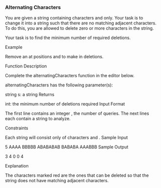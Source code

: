 ### Alternating Characters

You are given a string containing characters and only. Your task is to change it into a string such that there are no matching adjacent characters. To do this, you are allowed to delete zero or more characters in the string.

Your task is to find the minimum number of required deletions.

Example

Remove an at positions and to make in deletions.

Function Description

Complete the alternatingCharacters function in the editor below.

alternatingCharacters has the following parameter(s):

string s: a string
Returns

int: the minimum number of deletions required
Input Format

The first line contains an integer , the number of queries.
The next lines each contain a string to analyze.

Constraints

Each string will consist only of characters and .
Sample Input

5
AAAA
BBBBB
ABABABAB
BABABA
AAABBB
Sample Output

3
4
0
0
4

Explanation

The characters marked red are the ones that can be deleted so that the string does not have matching adjacent characters.
[](./solution.png)
